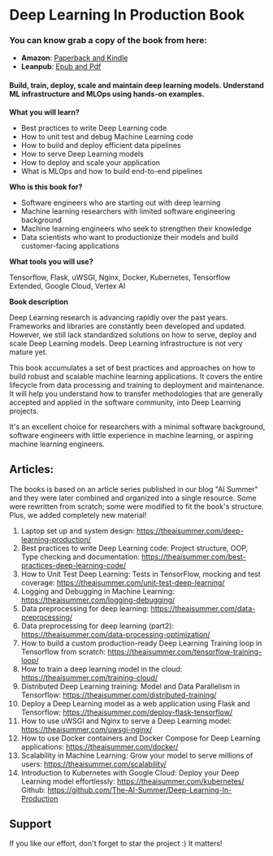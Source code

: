 # Deep Learning In Production Book

### **You can know grab a copy of the book from here:**
  - **Amazon**: [Paperback and Kindle](https://www.amazon.com/Deep-Learning-Production-Sergios-Karagiannakos-dp-6180033773/dp/6180033773/)
  - **Leanpub**: [Epub and Pdf](https://leanpub.com/DLProd)

#### Build, train, deploy, scale and maintain deep learning models. Understand ML infrastructure and MLOps using hands-on examples.

**What you will learn?**

- Best practices to write Deep Learning code
- How to unit test and debug Machine Learning code
- How to build and deploy efficient data pipelines
- How to serve Deep Learning models
- How to deploy and scale your application
- What is MLOps and how to build end-to-end pipelines

**Who is this book for?**

- Software engineers who are starting out with deep learning
- Machine learning researchers with limited software engineering background
- Machine learning engineers who seek to strengthen their knowledge
- Data scientists who want to productionize their models and build customer-facing applications

**What tools you will use?**

Tensorflow, Flask, uWSGI, Nginx, Docker, Kubernetes, Tensorflow Extended, Google Cloud, Vertex AI

**Book description**

Deep Learning research is advancing rapidly over the past years. Frameworks and libraries are constantly been developed and updated. However, we still lack standardized solutions on how to serve, deploy and scale Deep Learning models. Deep Learning infrastructure is not very mature yet.

This book accumulates a set of best practices and approaches on how to build robust and scalable machine learning applications. It covers the entire lifecycle from data processing and training to deployment and maintenance. It will help you understand how to transfer methodologies that are generally accepted and applied in the software community, into Deep Learning projects.

It's an excellent choice for researchers with a minimal software background, software engineers with little experience in machine learning, or aspiring machine learning engineers.

## Articles:

The books is based on an article series published in our blog "AI Summer" and they were later combined and organized into a single resource. Some were rewritten from scratch; some were modified to fit the book's structure. Plus, we added completely new material!

1. Laptop set up and system design: https://theaisummer.com/deep-learning-production/
2. Best practices to write Deep Learning code: Project structure, OOP, Type checking and documentation: https://theaisummer.com/best-practices-deep-learning-code/
3. How to Unit Test Deep Learning: Tests in TensorFlow, mocking and test coverage: https://theaisummer.com/unit-test-deep-learning/
4. Logging and Debugging in Machine Learning: https://theaisummer.com/logging-debugging/
5. Data preprocessing for deep learning: https://theaisummer.com/data-preprocessing/
6. Data preprocessing for deep learning (part2): https://theaisummer.com/data-processing-optimization/
7. How to build a custom production-ready Deep Learning Training loop in Tensorflow from scratch: https://theaisummer.com/tensorflow-training-loop/
8. How to train a deep learning model in the cloud: https://theaisummer.com/training-cloud/
9. Distributed Deep Learning training: Model and Data Parallelism in Tensorflow: https://theaisummer.com/distributed-training/
10. Deploy a Deep Learning model as a web application using Flask and Tensorflow: https://theaisummer.com/deploy-flask-tensorflow/
11.  How to use uWSGI and Nginx to serve a Deep Learning model:  https://theaisummer.com/uwsgi-nginx/
12. How to use Docker containers and Docker Compose for Deep Learning applications: https://theaisummer.com/docker/
13. Scalability in Machine Learning: Grow your model to serve millions of users: https://theaisummer.com/scalability/
14. Introduction to Kubernetes with Google Cloud: Deploy your Deep Learning model effortlessly: https://theaisummer.com/kubernetes/
Github: https://github.com/The-AI-Summer/Deep-Learning-In-Production 

## Support
If you like our effort, don't forget to star the project :) It matters!

